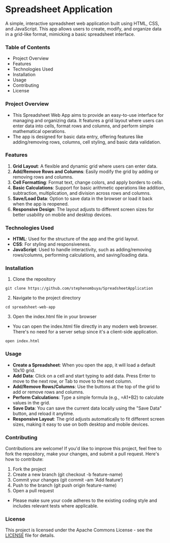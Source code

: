 # **Spreadsheet Application**
A simple, interactive spreadsheet web application built using HTML, CSS, and JavaScript. This app allows users to create, modify, and organize data in a grid-like format, mimicking a basic spreadsheet interface.

### **Table of Contents**
- Project Overview
- Features
- Technologies Used
- Installation
- Usage
- Contributing
- License


### **Project Overview**
- This Spreadsheet Web App aims to provide an easy-to-use interface for managing and organizing data. It features a grid layout where users can enter data into cells, format rows and columns, and perform simple mathematical operations.
- The app is designed for basic data entry, offering features like adding/removing rows, columns, cell styling, and basic data validation.



### **Features**
1. **Grid Layout**: A flexible and dynamic grid where users can enter data.
2. **Add/Remove Rows and Columns**: Easily modify the grid by adding or removing rows and columns.
3. **Cell Formatting**: Format text, change colors, and apply borders to cells.
4. **Basic Calculations**: Support for basic arithmetic operations like addition, subtraction, multiplication, and division across rows and columns.
5. **Save/Load Data**: Option to save data in the browser or load it back when the app is reopened.
6. **Responsive Design**: The layout adjusts to different screen sizes for better usability on mobile and desktop devices.



### **Technologies Used**
- **HTML**: Used for the structure of the app and the grid layout.
- **CSS**: For styling and responsiveness.
- **JavaScript**: Used to handle interactivity, such as adding/removing rows/columns, performing calculations, and saving/loading data.




### **Installation**

1. Clone the repository

```
git clone https://github.com/stephenombuya/SpreadsheetApplication
```

2. Navigate to the project directory

```
cd spreadsheet-web-app
```

3. Open the index.html file in your browser
- You can open the index.html file directly in any modern web browser. There's no need for a server setup since it's a client-side application.

```
open index.html
```




### **Usage**
- **Create a Spreadsheet**: When you open the app, it will load a default 10x10 grid.
- **Add Data**: Click on a cell and start typing to add data. Press Enter to move to the next row, or Tab to move to the next column.
- **Add/Remove Rows/Columns**: Use the buttons at the top of the grid to add or remove rows and columns.
- **Perform Calculations**: Type a simple formula (e.g., =A1+B2) to calculate values in the grid.
- **Save Data**: You can save the current data locally using the "Save Data" button, and reload it anytime.
- **Responsive Layout**: The grid adjusts automatically to fit different screen sizes, making it easy to use on both desktop and mobile devices.




### **Contributing**
Contributions are welcome! If you'd like to improve this project, feel free to fork the repository, make your changes, and submit a pull request. Here's how to contribute:

1. Fork the project
2. Create a new branch (git checkout -b feature-name)
3. Commit your changes (git commit -am 'Add feature')
4. Push to the branch (git push origin feature-name)
5. Open a pull request
- Please make sure your code adheres to the existing coding style and includes relevant tests where applicable.


### **License**
This project is licensed under the Apache Commons License - see the [LICENSE](https://github.com/stephenombuya/SpreadsheetApplication/blob/main/LICENSE) file for details.

